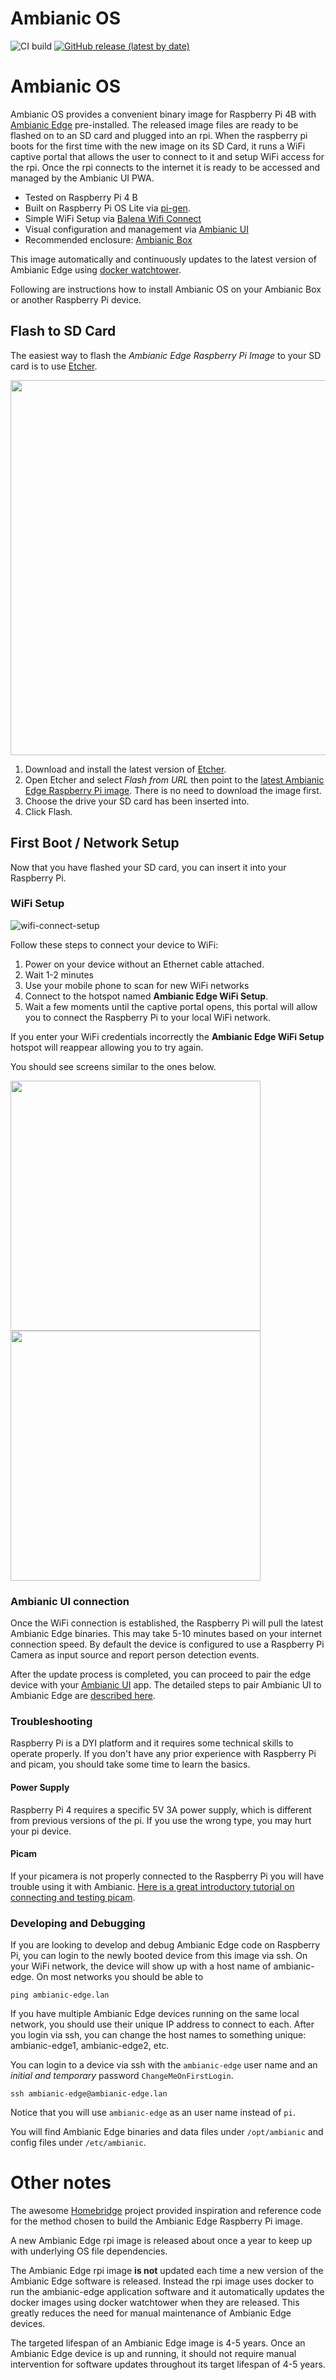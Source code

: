 
# Ambianic OS

![CI build](https://github.com/ambianic/ambianic-rpi-image/workflows/CI%20build/badge.svg?branch=main)
[![GitHub release (latest by date)](https://badgen.net/github/release/ambianic/ambianic-rpi-image?label=Version)](https://github.com/ambianic/ambianic-rpi-image/releases/latest)

# Ambianic OS

Ambianic OS provides a convenient binary image for Raspberry Pi 4B with [Ambianic Edge](https://github.com/ambianic/ambianic-edge) pre-installed. 
The released image files are ready to be flashed on to an SD card and plugged into an rpi. 
When the raspberry pi boots for the first time with the new image on its SD Card, it runs a WiFi captive portal that allows the user to connect to it and setup WiFi access for the rpi. 
Once the rpi connects to the internet it is ready to be accessed and managed by the Ambianic UI PWA.

* Tested on Raspberry Pi 4 B
* Built on Raspberry Pi OS Lite via [pi-gen](https://github.com/RPi-Distro/pi-gen). 
* Simple WiFi Setup via [Balena Wifi Connect](https://github.com/balena-io/wifi-connect)
* Visual configuration and management via [Ambianic UI](https://github.com/ambianic/ambianic-ui)
* Recommended enclosure: [Ambianic Box](https://github.com/ambianic/ambianic-box)

This image automatically and continuously updates to the latest version of Ambianic Edge using [docker watchtower](https://github.com/containrrr/watchtower).

Following are instructions how to install Ambianic OS on your Ambianic Box or another Raspberry Pi device.

## Flash to SD Card

The easiest way to flash the *Ambianic Edge Raspberry Pi Image* to your SD card is to use [Etcher](https://www.balena.io/etcher/).
  
<p align="center">
    <img src="https://user-images.githubusercontent.com/3979615/74733445-789cac00-52a0-11ea-9167-05b42d6383ad.gif" width="600">
</p>

1. Download and install the latest version of [Etcher](https://www.balena.io/etcher/).
2. Open Etcher and select *Flash from URL* then point to the [latest Ambianic Edge Raspberry Pi image](https://github.com/ambianic/ambianic-rpi-image/releases/latest/download/image_ambianic_edge-rpi.zip). There is no need to download the image first.
3. Choose the drive your SD card has been inserted into.
4. Click Flash.

## First Boot / Network Setup

Now that you have flashed your SD card, you can insert it into your Raspberry Pi.

### WiFi Setup

![wifi-connect-setup](https://user-images.githubusercontent.com/3979615/75397237-7e525b80-594a-11ea-9be0-4f064b6a4178.png)

Follow these steps to connect your device to WiFi:

1. Power on your device without an Ethernet cable attached.
2. Wait 1-2 minutes
3. Use your mobile phone to scan for new WiFi networks
4. Connect to the hotspot named **Ambianic Edge WiFi Setup**. 
5. Wait a few moments until the captive portal opens, this portal will allow you to connect the Raspberry Pi to your local WiFi network.

If you enter your WiFi credentials incorrectly the **Ambianic Edge WiFi Setup** hotspot will reappear allowing you to try again.

You should see screens similar to the ones below.

<p align="left">
    <img src="https://user-images.githubusercontent.com/2234901/99506621-f1bc5300-2947-11eb-89eb-952e8e582d3a.png" height="400">
    <img src="https://user-images.githubusercontent.com/2234901/99506633-f41ead00-2947-11eb-9bba-a61f2b2724cf.png" height="400">
</p>

### Ambianic UI connection

Once the WiFi connection is established, the Raspberry Pi will pull the latest Ambianic Edge binaries. This may take 5-10 minutes based on your internet connection speed. By default the device is configured to use a Raspberry Pi Camera as input source and report person detection events.

After the update process is completed, you can proceed to pair the edge device with your [Ambianic UI](https://ui.ambianic.ai) app. The detailed steps to pair Ambianic UI to Ambianic Edge are [described here](https://docs.ambianic.ai/users/quickstart/#pairing-ambanic-ui-with-ambianic-edge).

### Troubleshooting

Raspberry Pi is a DYI platform and it requires some technical skills to operate properly. If you don't have any prior experience with Raspberry Pi and picam, you should take some time to learn the basics.

#### Power Supply

Raspberry Pi 4 requires a specific 5V 3A power supply, which is different from previous versions of the pi. If you use the wrong type, you may hurt your pi device.

#### Picam

If your picamera is not properly connected to the Raspberry Pi you will have trouble using it with Ambianic. [Here is a great introductory tutorial on connecting and testing picam](https://projects.raspberrypi.org/en/projects/getting-started-with-picamera).

### Developing and Debugging

If you are looking to develop and debug Ambianic Edge code on Raspberry Pi, you can login to the newly booted device from this image via ssh. On your WiFi network, the device will show up with a host name of ambianic-edge. On most networks you should be able to

```ping ambianic-edge.lan```

If you have multiple Ambianic Edge devices running on the same local network, you should use their unique IP address to connect to each. After you login via ssh, you can change the host names to something unique: ambianic-edge1, ambianic-edge2, etc.

You can login to a device via ssh with the `ambianic-edge` user name and an *initial and temporary* password `ChangeMeOnFirstLogin`.

`ssh ambianic-edge@ambianic-edge.lan`

Notice that you will use `ambianic-edge` as an user name instead of `pi`.

You will find Ambianic Edge binaries and data files under `/opt/ambianic` and config files under `/etc/ambianic`.

# Other notes

The awesome [Homebridge](https://github.com/homebridge/homebridge-raspbian-image) project provided inspiration and reference code for the method chosen to build the Ambianic Edge Raspberry Pi image.

A new Ambianic Edge rpi image is released about once a year to keep up with underlying OS file dependencies. 

The Ambianic Edge rpi image **is not** updated each time a new version of the Ambianic Edge software is released. Instead the rpi image uses docker to run the ambianic-edge application software and it automatically updates the docker images using docker watchtower when they are released. This greatly reduces the need for manual maintenance of Ambianic Edge devices.

The targeted lifespan of an Ambianic Edge image is 4-5 years. Once an Ambianic Edge device is up and running, it should not require manual intervention for software updates throughout its target lifespan of 4-5 years. 



  

